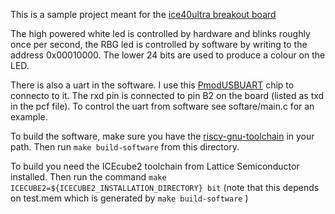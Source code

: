 This is a sample project meant for the [ice40ultra breakout board](http://www.latticesemi.com/en/Products/DevelopmentBoardsAndKits/iCE40UltraBreakoutBoard.aspx)

The high powered white led is controlled by hardware and blinks roughly once per second,
the RBG led is controlled by software by writing to the address 0x00010000. The lower
24 bits are used to produce a colour on the LED.

There is also a uart in the software. I use this [PmodUSBUART](https://digilentinc.com/Products/Detail.cfm?NavPath=2,401,928&Prod=PMOD-USB-UART)
chip to connecto to it. The rxd pin is connected to pin B2 on the board (listed
as txd in the pcf file). To control the uart from software see softare/main.c
for an example.

To build the software, make sure you have the [riscv-gnu-toolchain](https://github.com/riscv/riscv-gnu-toolchain)
in your path. Then run `make build-software` from this directory.


To build you need the ICEcube2 toolchain from Lattice Semiconductor installed.
Then run the command `make ICECUBE2=${ICECUBE2_INSTALLATION_DIRECTORY} bit`
(note that this depends on test.mem which is generated by `make build-software` )
